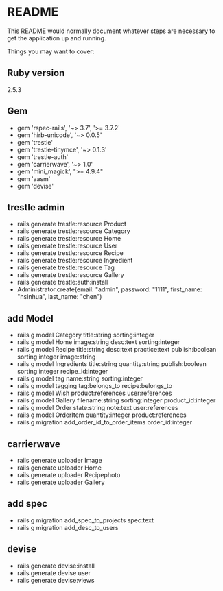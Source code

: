 # README

This README would normally document whatever steps are necessary to get the
application up and running.

Things you may want to cover:

## Ruby version
 2.5.3

## Gem
* gem 'rspec-rails', '~> 3.7', '>= 3.7.2'
* gem 'hirb-unicode', '~> 0.0.5'
* gem 'trestle'
* gem 'trestle-tinymce', '~> 0.1.3'
* gem 'trestle-auth'
* gem 'carrierwave', '~> 1.0'
* gem 'mini_magick', ">= 4.9.4"
* gem 'aasm'
* gem 'devise'


## trestle admin
* rails generate trestle:resource Product
* rails generate trestle:resource Category
* rails generate trestle:resource Home
* rails generate trestle:resource User
* rails generate trestle:resource Recipe
* rails generate trestle:resource Ingredient
* rails generate trestle:resource Tag 
* rails generate trestle:resource Gallery
* rails generate trestle:auth:install
* Administrator.create(email: "admin", password: "1111", first_name: "hsinhua", last_name: "chen")

## add Model
* rails g model Category title:string sorting:integer
* rails g model Home image:string desc:text sorting:integer
* rails g model Recipe title:string desc:text practice:text publish:boolean sorting:integer image:string
* rails g model Ingredients title:string quantity:string publish:boolean sorting:integer recipe_id:integer
* rails g model tag name:string sorting:integer
* rails g model tagging tag:belongs_to recipe:belongs_to
* rails g model Wish product:references user:references
* rails g model Gallery filename:string sorting:integer product_id:integer
* rails g model Order state:string note:text user:references
* rails g model OrderItem quantity:integer product:references
* rails g migration add_order_id_to_order_items order_id:integer

## carrierwave
* rails generate uploader Image
* rails generate uploader Home
* rails generate uploader Recipephoto
* rails generate uploader Gallery

## add spec
* rails g migration add_spec_to_projects spec:text
* rails g migration add_desc_to_users

## devise
* rails generate devise:install
* rails generate devise user
* rails generate devise:views
